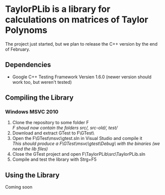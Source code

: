 TaylorPLib is a library for calculations on matrices of Taylor Polynoms
=======================================================================

The project just started, but we plan to release the C++ version by the end of February.


Dependencies
------------
- Google C++ Testing Framework Versien 1.6.0 (newer version should work too, but weren't tested)

Compiling the Library
---------------------

### Windows MSVC 2010
1. Clone the repository to some folder F  
   *F shoud now contain the folders src/, src-old/, test/*
2. Download and extract GTest to F\GTest\
3. Open the F\GTest\msvc\gtest.sln in Visual Studio and compile it  
   *This should produce a F\GTest\msvc\gtest\Debug\ with the binaries (we need the lib files)*
4. Close the GTest project and open F\TaylorPLib\src\TaylorPLib.sln
5. Compile and test the library with Strg+F5

Using the Library
-----------------

Coming soon